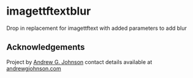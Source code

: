 # imagettftextblur

Drop in replacement for imagettftext with added parameters to add blur

## Acknowledgements

Project by [Andrew G. Johnson](https://github.com/andrewgjohnson) contact details available at [andrewgjohnson.com](http://www.andrewgjohnson.com/)